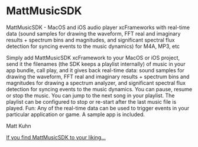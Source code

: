# MattMusicSDK
MattMusicSDK - MacOS and iOS audio player xcFrameworks with real-time data (sound samples for drawing the waveform, FFT real and imaginary results + spectrum bins and magnitudes, and significant spectral flux detection for syncing events to the music dynamics) for M4A, MP3, etc

Simply add MattMusicSDK xcFramework to your MacOS or iOS project, send it the filenames (the SDK keeps a playlist internally) of music in your app bundle, call play, and it gives back real-time data: sound samples for drawing the waveform, FFT real and imaginary results + spectrum bins and magnitudes for drawing a spectrum analyzer, and significant spectral flux detection for syncing events to the music dynamics. You can pause, resume or stop the music. You can jump to the next song in your playlist. The playlist can be configured to stop or re-start after the last music file is played. Fun: Any of the real-time data can be used to trigger events in your particular application or game. A sample app is included.

Matt Kuhn

[If you find MattMusicSDK to your liking...](https://www.paypal.com/donate/?hosted_button_id=H3B7779F7KQMW)



